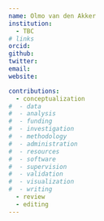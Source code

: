 ```yaml
---
name: Olmo van den Akker
institution: 
  - TBC
# links
orcid: 
github: 
twitter: 
email: 
website: 

contributions:
  - ​conceptualization
#  - data
#  - analysis
#  - funding​
#  - ​investigation
#  - ​methodology
#  - administration​
#  - ​resources
#  - ​software
#  - supervision
#  - validation
#  - ​visualization
#  - writing
  - review
  - editing
---
```

